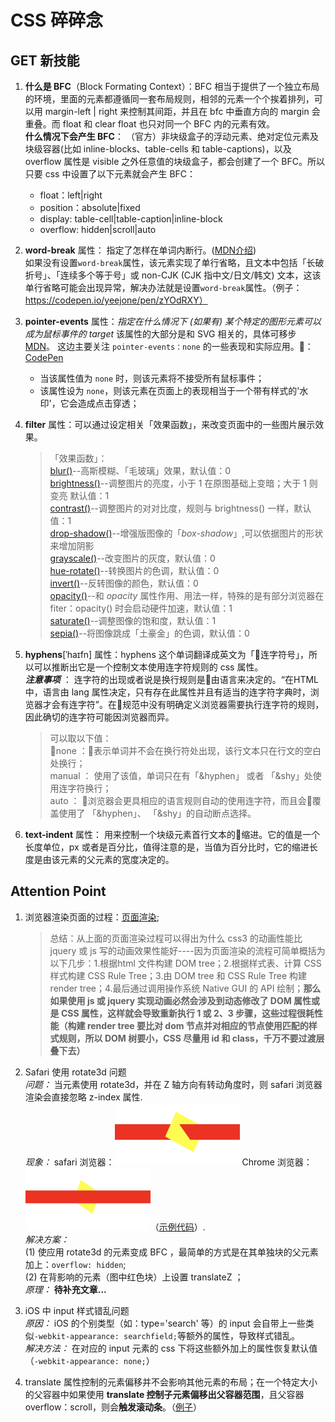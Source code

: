 # CSS 碎碎念
## GET 新技能
1. **什么是 BFC**（Block Formating Context）：BFC 相当于提供了一个独立布局的环境，里面的元素都遵循同一套布局规则，相邻的元素一个个挨着排列，可以用 margin-left | right 来控制其间距，并且在 bfc 中垂直方向的 margin 会重叠。而 float 和 clear float 也只对同一个 BFC 内的元素有效。  
   **什么情况下会产生 BFC**： （官方）非块级盒子的浮动元素、绝对定位元素及块级容器(比如 inline-blocks、table-cells 和 table-captions)，以及 overflow 属性是 visible 之外任意值的块级盒子，都会创建了一个 BFC。所以只要 css 中设置了以下元素就会产生 BFC：  
	+ float：left|right
	+ position：absolute|fixed
	+ display: table-cell|table-caption|inline-block
	+ overflow: hidden|scroll|auto  
2. **word-break** 属性： 指定了怎样在单词内断行。([MDN介绍](https://developer.mozilla.org/zh-CN/docs/Web/CSS/word-break))  
如果没有设置`word-break`属性，该元素实现了单行省略，且文本中包括「长破折号」、「连续多个等于号」或 non-CJK (CJK 指中文/日文/韩文) 文本，这该单行省略可能会出现异常，解决办法就是设置`word-break`属性。（例子：https://codepen.io/yeejone/pen/zYOdRXY）  
3. **pointer-events** 属性：*指定在什么情况下 (如果有) 某个特定的图形元素可以成为鼠标事件的 target* 
该属性的大部分是和 SVG 相关的，具体可移步 [MDN](https://developer.mozilla.org/zh-CN/docs/Web/CSS/pointer-events)。 这边主要关注 ```pointer-events：none``` 的一些表现和实际应用。🌰：[CodePen](https://codepen.io/yeejone/pen/gOYEMab)  
	+ 当该属性值为 ```none``` 时，则该元素将不接受所有鼠标事件；
	+ 该属性设为 ```none```，则该元素在页面上的表现相当于一个带有样式的'水印'，它会造成点击穿透；  

4. **filter** 属性：可以通过设定相关「效果函数」，来改变页面中的一些图片展示效果。  
	> 「效果函数」：   
	[blur()](https://developer.mozilla.org/en-US/docs/Web/CSS/filter-function/blur)--高斯模糊、「毛玻璃」效果，默认值：0  
	[brightness()](https://developer.mozilla.org/en-US/docs/Web/CSS/filter-function/brightness)--调整图片的亮度，小于 1 在原图基础上变暗；大于 1 则变亮 默认值：1  
	[contrast()](https://developer.mozilla.org/en-US/docs/Web/CSS/filter-function/contrast)--调整图片的对对比度，规则与 brightness() 一样，默认值：1  
	[drop-shadow()](https://developer.mozilla.org/en-US/docs/Web/CSS/filter-function/drop-shadow)--增强版图像的「*box-shadow*」,可以依据图片的形状来增加阴影  
	[grayscale()](https://developer.mozilla.org/en-US/docs/Web/CSS/filter-function/grayscale)--改变图片的灰度，默认值：0  
	[hue-rotate()](https://developer.mozilla.org/en-US/docs/Web/CSS/filter-function/hue-rotate)--转换图片的色调，默认值：0  
	[invert()](https://developer.mozilla.org/en-US/docs/Web/CSS/filter-function/invert)--反转图像的颜色，默认值：0  
	[opacity()](https://developer.mozilla.org/en-US/docs/Web/CSS/filter-function/opacity)--和 *opacity* 属性作用、用法一样，特殊的是有部分浏览器在 fiter：opacity() 时会启动硬件加速，默认值：1  
	[saturate()](https://developer.mozilla.org/en-US/docs/Web/CSS/filter-function/saturate)--调整图像的饱和度，默认值：1  
	[sepia()](https://developer.mozilla.org/en-US/docs/Web/CSS/filter-function/sepia)--将图像跳成「土豪金」的色调，默认值：0   
5. **hyphens**[ˈhaɪfn] 属性：hyphens 这个单词翻译成英文为「连字符号」，所以可以推断出它是一个控制文本使用连字符规则的 css 属性。  
***注意事项*** ： 连字符的出现或者说是换行规则是由语言来决定的。“在HTML中，语言由 lang 属性决定，只有存在此属性并且有适当的连字符字典时，浏览器才会有连字符”。在规范中没有明确定义浏览器需要执行连字符的规则，因此确切的连字符可能因浏览器而异。
	> 可以取以下值：  
	none ：表示单词并不会在换行符处出现，该行文本只在行文的空白处换行；  
	manual ： 使用了该值，单词只在有「&hyphen」 或者 「&shy」处使用连字符换行；  
	auto ： 浏览器会更具相应的语言规则自动的使用连字符，而且会覆盖使用了 「&hyphen」、 「&shy」的自动断点选择。  
6. **text-indent** 属性： 用来控制一个块级元素首行文本的缩进。它的值是一个长度单位，px 或者是百分比，值得注意的是，当值为百分比时，它的缩进长度是由该元素的父元素的宽度决定的。
	
## Attention Point
1. 浏览器渲染页面的过程：[页面渲染](https://coolshell.cn/articles/9666.html);
   
   > 总结：从上面的页面渲染过程可以得出为什么 css3 的动画性能比 jquery 或 js 写的动画效果性能好----因为页面渲染的流程可简单概括为以下几步：1.根据html 文件构建 DOM tree；2.根据样式表、计算 CSS 样式构建 CSS Rule Tree；3.由 DOM tree 和 CSS Rule Tree 构建 render tree；4.最后通过调用操作系统 Native GUI 的 API 绘制；**那么如果使用 js 或 jquery 实现动画必然会涉及到动态修改了 DOM 属性或是 CSS 属性，这样就会导致重新执行 1 或 2、3 步骤，这些过程很耗性能（构建 render tree 要比对 dom 节点并对相应的节点使用匹配的样式规则，所以 DOM 树要小，CSS 尽量用 id 和 class，千万不要过渡层叠下去）**   
2. Safari 使用 rotate3d 问题  
*问题：*  当元素使用 rotate3d，并在 Z 轴方向有转动角度时，则 safari 浏览器渲染会直接忽略 z-index 属性.   
*现象：*  safari 浏览器：<img src="./imgs/rotate3d-safari.jpg" width = "200" height = "100" alt="safari 浏览器" />   Chrome 浏览器：<img src="./imgs/rotate3d-chrome.jpg" width = "200" height = "100" alt="Chrome 浏览器" />（[示例代码](https://github.com/YeeJone/Fill-the-pit-do-again-/blob/master/rotate3d-safari.html)）.   
*解决方案：*   
(1) 使应用 rotate3d 的元素变成 BFC ，最简单的方式是在其单独块的父元素加上：`overflow: hidden`;  
(2) 在背影响的元素（图中红色块）上设置 translateZ ；  
*原理：*  **待补充文章...**  
3. iOS 中 input 样式错乱问题  
*原因：*  iOS 的个别类型（如：type='search' 等）的 input 会自带上一些类似` -webkit-appearance: searchfield; `等额外的属性，导致样式错乱。  
*解决方法：* 在对应的 input 元素的 css 下将这些额外加上的属性恢复默认值（` -webkit-appearance: none; `）  
4. translate 属性控制的元素偏移并不会影响其他元素的布局；在一个特定大小的父容器中如果使用 **translate 控制子元素偏移出父容器范围**，且父容器 overflow：scroll，则会**触发滚动条**。（[例子](https://codepen.io/yeejone/pen/NWKmOwm)）
